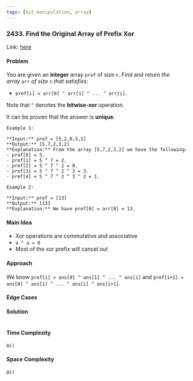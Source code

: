 ```yaml
---
tags: [bit_manipulation, array]
---
```

### 2433. Find the Original Array of Prefix Xor

Link: [here](https://leetcode.com/problems/find-the-original-array-of-prefix-xor/description/)

#### Problem
You are given an **integer** array `pref` of size `n`. Find and return _the array_ `arr` _of size_ `n` _that satisfies_:
- `pref[i] = arr[0] ^ arr[1] ^ ... ^ arr[i]`.

Note that `^` denotes the **bitwise-xor** operation.

It can be proven that the answer is **unique**.
```
Example 1:

**Input:** pref = [5,2,0,3,1]
**Output:** [5,7,2,3,2]
**Explanation:** From the array [5,7,2,3,2] we have the following:
- pref[0] = 5.
- pref[1] = 5 ^ 7 = 2.
- pref[2] = 5 ^ 7 ^ 2 = 0.
- pref[3] = 5 ^ 7 ^ 2 ^ 3 = 3.
- pref[4] = 5 ^ 7 ^ 2 ^ 3 ^ 2 = 1.

Example 2:

**Input:** pref = [13]
**Output:** [13]
**Explanation:** We have pref[0] = arr[0] = 13.
```
#### Main Idea
- Xor operations are commutative and associative
- `a ^ a = 0`
- Most of the xor prefix will cancel out

#### Approach
We know `pref[i] = ans[0] ^ ans[1] ^ ... ^ ans[i]` and `pref[i+1] = ans[0] ^ ans[1] ^ ... ^ ans[i] ^ ans[i+1]`.

#### Edge Cases

#### Solution
```python 

```

#### Time Complexity
`O()`

#### Space Complexity
`O()`

